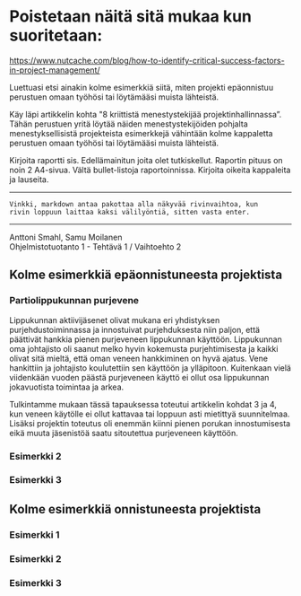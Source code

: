 # Poistetaan näitä sitä mukaa kun suoritetaan:

https://www.nutcache.com/blog/how-to-identify-critical-success-factors-in-project-management/

Luettuasi etsi ainakin kolme esimerkkiä siitä, miten projekti epäonnistuu perustuen omaan työhösi tai löytämääsi muista lähteistä. 

Käy läpi artikkelin kohta "8 kriittistä menestystekijää projektinhallinnassa”. Tähän perustuen yritä löytää näiden menestystekijöiden pohjalta menestyksellisistä projekteista esimerkkejä vähintään kolme kappaletta perustuen omaan työhösi tai löytämääsi muista lähteistä. 

Kirjoita raportti sis. Edellämainitun joita olet tutkiskellut. Raportin pituus on noin 2  A4-sivua. Vältä bullet-listoja raportoinnissa. Kirjoita oikeita kappaleita ja lauseita.

___

```
Vinkki, markdown antaa pakottaa alla näkyvää rivinvaihtoa, kun 
rivin loppuun laittaa kaksi välilyöntiä, sitten vasta enter.
```  
___
Anttoni Smahl, Samu Moilanen  
Ohjelmistotuotanto 1 - Tehtävä 1 / Vaihtoehto 2

## Kolme esimerkkiä epäonnistuneesta projektista

### Partiolippukunnan purjevene

Lippukunnan aktiivijäsenet olivat mukana eri yhdistyksen purjehdustoiminnassa ja innostuivat purjehduksesta niin paljon, että päättivät hankkia pienen purjeveneen lippukunnan käyttöön. Lippukunnan oma johtajisto oli saanut melko hyvin kokemusta purjehtimisesta ja kaikki olivat sitä mieltä, että oman veneen hankkiminen on hyvä ajatus. Vene hankittiin ja johtajisto koulutettiin sen käyttöön ja ylläpitoon. Kuitenkaan vielä viidenkään vuoden päästä purjeveneen käyttö ei ollut osa lippukunnan jokavuotista toimintaa ja arkea.

Tulkintamme mukaan tässä tapauksessa toteutui artikkelin kohdat 3 ja 4, kun veneen käytölle ei ollut kattavaa tai loppuun asti mietittyä suunnitelmaa. Lisäksi projektin toteutus oli enemmän kiinni pienen porukan innostumisesta eikä muuta jäsenistöä saatu sitoutettua purjeveneen käyttöön.

### Esimerkki 2


### Esimerkki 3


## Kolme esimerkkiä onnistuneesta projektista

### Esimerkki 1

### Esimerkki 2

### Esimerkki 3
